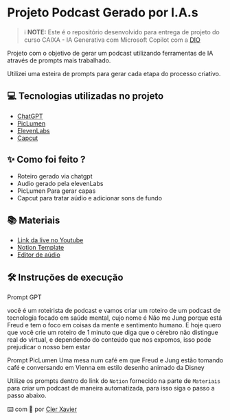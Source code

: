 
  

# Projeto Podcast Gerado por I.A.s


 > ℹ️ **NOTE:** Este é o repositório desenvolvido para entrega de projeto do curso CAIXA - IA Generativa com Microsoft Copilot com a [DIO](https://dio.me)

Projeto com o objetivo de gerar um podcast utilizando ferramentas de IA através de prompts mais trabalhado.

Utilizei uma esteira de prompts para gerar cada etapa do processo criativo.

## 💻 Tecnologias utilizadas no projeto

- [ChatGPT](https://chat.openai.com/) 
- [PicLumen](https://piclumen.com/app/image-generator/create)
- [ElevenLabs](https://beta.elevenlabs.io/)
- [Capcut](https://www.capcut.com/pt-br/)

## ✨ Como foi feito ?

- Roteiro gerado via chatgpt
- Audio gerado pela elevenLabs
- PicLumen Para gerar capas
- Capcut para tratar aúdio e adicionar sons de fundo

## 📚 Materiais

- [Link da live no Youtube](https://www.youtube.com)
- [Notion Template](https://helpful-jump-17b.notion.site/PAS-Podcast-AI-Studio-210489e15d7a4a73b743bb159e45d06f?pvs=4)
- [Editor de aúdio](https://www.capcut.com/editor?from_page=landing_page&__action_from=picture_V%C3%ADdeos%20profissionais%20em%20minutos,%20n%C3%A3o%20em%20horas.)


## 🛠️ Instruções de execução

Prompt GPT

você é um roteirista de podcast e vamos criar um roteiro de um podcast de tecnologia focado em saúde mental, cujo nome é Não me Jung porque está Freud e tem o foco em coisas da mente e sentimento humano. E hoje quero que você crie um roteiro de 1 minuto que diga que o cérebro não distingue real do virtual, e dependendo do conteúdo que nos expomos, isso pode prejudicar o nosso bem estar

Prompt PicLumen 
Uma mesa num café em que Freud e Jung estão tomando café e conversando em Vienna em estilo desenho animado da Disney

Utilize os prompts dentro do link do `Notion` fornecido na parte de `Materiais` para criar um podcast de maneira automatizada, para isso siga o passo a passo abaixo.


⌨️ com 💜 por [Cler Xavier ](@cler_xavier)
